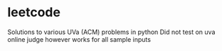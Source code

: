 leetcode
========

Solutions to various UVa (ACM) problems in python
Did not test on uva online judge however works for all sample inputs

